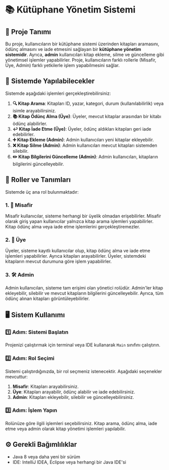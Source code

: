 



# 📚 Kütüphane Yönetim Sistemi

## 🚀 Proje Tanımı
Bu proje, kullanıcıların bir kütüphane sistemi üzerinden kitapları aramasını, ödünç almasını ve iade etmesini sağlayan bir **kütüphane yönetim sistemidir**. Ayrıca, **admin** kullanıcıları kitap ekleme, silme ve güncelleme gibi yönetimsel işlemler yapabilirler. Proje, kullanıcıların farklı rollerle (Misafir, Üye, Admin) farklı yetkilerle işlem yapabilmesini sağlar.

## 🔧 Sistemde Yapılabilecekler

Sistemde aşağıdaki işlemleri gerçekleştirebilirsiniz:

1. **🔍 Kitap Arama**: Kitapları ID, yazar, kategori, durum (kullanılabilirlik) veya isimle arayabilirsiniz.
2. **📚 Kitap Ödünç Alma (Üye)**: Üyeler, mevcut kitaplar arasından bir kitabı ödünç alabilirler.
3. **↩️ Kitap İade Etme (Üye)**: Üyeler, ödünç aldıkları kitapları geri iade edebilirler.
4. **➕ Kitap Ekleme (Admin)**: Admin kullanıcıları yeni kitaplar ekleyebilir.
5. **❌ Kitap Silme (Admin)**: Admin kullanıcıları mevcut kitapları sistemden silebilir.
6. **✏️ Kitap Bilgilerini Güncelleme (Admin)**: Admin kullanıcıları, kitapların bilgilerini güncelleyebilir.

## 👥 Roller ve Tanımları

Sistemde üç ana rol bulunmaktadır:

### 1. **👤 Misafir**
Misafir kullanıcılar, sisteme herhangi bir üyelik olmadan erişebilirler. Misafir olarak giriş yapan kullanıcılar yalnızca kitap arama işlemleri yapabilirler. Kitap ödünç alma veya iade etme işlemlerini gerçekleştiremezler.

### 2. **💼 Üye**
Üyeler, sisteme kayıtlı kullanıcılar olup, kitap ödünç alma ve iade etme işlemleri yapabilirler. Ayrıca kitapları arayabilirler. Üyeler, sistemdeki kitapların mevcut durumuna göre işlem yapabilirler.

### 3. **🛠️ Admin**
Admin kullanıcıları, sisteme tam erişimi olan yönetici rolüdür. Admin'ler kitap ekleyebilir, silebilir ve mevcut kitapların bilgilerini güncelleyebilir. Ayrıca, tüm ödünç alınan kitapları görüntüleyebilirler.

## 🖥️ Sistem Kullanımı

### 1️⃣ Adım: Sistemi Başlatın
Projenizi çalıştırmak için terminal veya IDE kullanarak `Main` sınıfını çalıştırın. 

### 2️⃣ Adım: Rol Seçimi
Sistemi çalıştırdığınızda, bir rol seçmeniz istenecektir. Aşağıdaki seçenekler mevcuttur:
1. **Misafir**: Kitapları arayabilirsiniz.
2. **Üye**: Kitapları arayabilir, ödünç alabilir ve iade edebilirsiniz.
3. **Admin**: Kitapları ekleyebilir, silebilir ve güncelleyebilirsiniz.

### 3️⃣ Adım: İşlem Yapın
Rolünüze göre ilgili işlemleri seçebilirsiniz. Kitap arama, ödünç alma, iade etme veya admin olarak kitap yönetimi işlemleri yapılabilir.

## ⚙️ Gerekli Bağımlılıklar
- Java 8 veya daha yeni bir sürüm
- IDE: IntelliJ IDEA, Eclipse veya herhangi bir Java IDE'si


